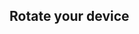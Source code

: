 <!DOCTYPE html>
<html lang="en">
<head>
    <meta charset="UTF-8">
    <meta name="viewport" content="width=device-width, initial-scale=1.0">
    <title>Device</title>
    <link rel="stylesheet" href="orr.css">
</head>
<body>
    <h2> Rotate your device</h2>
</body>
</html>
